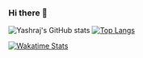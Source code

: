 ### Hi there 👋
![Yashraj's GitHub stats](https://github-readme-stats.vercel.app/api?username=yashraj2003e&show_icons=true&theme=nightowl&border_color=blue) 
[![Top Langs](https://github-readme-stats.vercel.app/api/top-langs/?username=yashraj2003e&theme=nightowl&border_color=blue)](https://github.com/yashraj2003e/github-readme-stats)


[![Wakatime Stats](https://github-readme-stats.vercel.app/api/wakatime?username=yashraj2003e&theme=nightowl&layout=compact&border_color=blue)](https://github.com/yashraj2003e/github-readme-stats)


